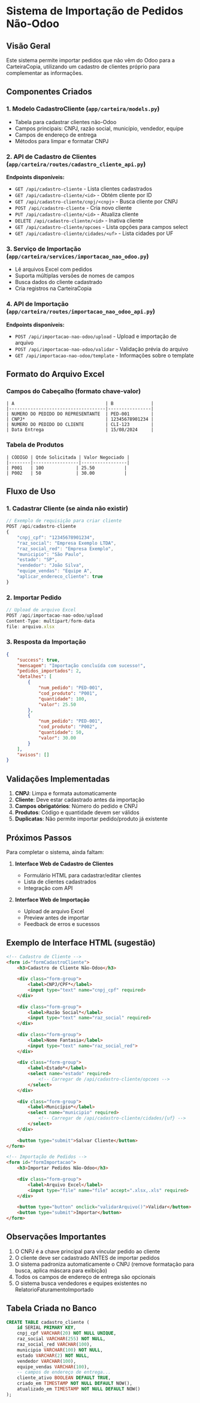 # Sistema de Importação de Pedidos Não-Odoo

## Visão Geral

Este sistema permite importar pedidos que não vêm do Odoo para a CarteiraCopia, utilizando um cadastro de clientes próprio para complementar as informações.

## Componentes Criados

### 1. Modelo CadastroCliente (`app/carteira/models.py`)
- Tabela para cadastrar clientes não-Odoo
- Campos principais: CNPJ, razão social, município, vendedor, equipe
- Campos de endereço de entrega
- Métodos para limpar e formatar CNPJ

### 2. API de Cadastro de Clientes (`app/carteira/routes/cadastro_cliente_api.py`)

**Endpoints disponíveis:**

- `GET /api/cadastro-cliente` - Lista clientes cadastrados
- `GET /api/cadastro-cliente/<id>` - Obtém cliente por ID
- `GET /api/cadastro-cliente/cnpj/<cnpj>` - Busca cliente por CNPJ
- `POST /api/cadastro-cliente` - Cria novo cliente
- `PUT /api/cadastro-cliente/<id>` - Atualiza cliente
- `DELETE /api/cadastro-cliente/<id>` - Inativa cliente
- `GET /api/cadastro-cliente/opcoes` - Lista opções para campos select
- `GET /api/cadastro-cliente/cidades/<uf>` - Lista cidades por UF

### 3. Serviço de Importação (`app/carteira/services/importacao_nao_odoo.py`)
- Lê arquivos Excel com pedidos
- Suporta múltiplas versões de nomes de campos
- Busca dados do cliente cadastrado
- Cria registros na CarteiraCopia

### 4. API de Importação (`app/carteira/routes/importacao_nao_odoo_api.py`)

**Endpoints disponíveis:**

- `POST /api/importacao-nao-odoo/upload` - Upload e importação de arquivo
- `POST /api/importacao-nao-odoo/validar` - Validação prévia do arquivo
- `GET /api/importacao-nao-odoo/template` - Informações sobre o template

## Formato do Arquivo Excel

### Campos do Cabeçalho (formato chave-valor)
```
| A                                  | B              |
|------------------------------------|----------------|
| NUMERO DO PEDIDO DO REPRESENTANTE  | PED-001        |
| CNPJ*                              | 12345678901234 |
| NUMERO DO PEDIDO DO CLIENTE        | CLI-123        |
| Data Entrega                       | 15/08/2024     |
```

### Tabela de Produtos
```
| CÓDIGO | Qtde Solicitada | Valor Negociado |
|--------|-----------------|-----------------|
| P001   | 100            | 25.50           |
| P002   | 50             | 30.00           |
```

## Fluxo de Uso

### 1. Cadastrar Cliente (se ainda não existir)

```javascript
// Exemplo de requisição para criar cliente
POST /api/cadastro-cliente
{
    "cnpj_cpf": "12345678901234",
    "raz_social": "Empresa Exemplo LTDA",
    "raz_social_red": "Empresa Exemplo",
    "municipio": "São Paulo",
    "estado": "SP",
    "vendedor": "João Silva",
    "equipe_vendas": "Equipe A",
    "aplicar_endereco_cliente": true
}
```

### 2. Importar Pedido

```javascript
// Upload de arquivo Excel
POST /api/importacao-nao-odoo/upload
Content-Type: multipart/form-data
file: arquivo.xlsx
```

### 3. Resposta da Importação

```json
{
    "success": true,
    "mensagem": "Importação concluída com sucesso!",
    "pedidos_importados": 2,
    "detalhes": [
        {
            "num_pedido": "PED-001",
            "cod_produto": "P001",
            "quantidade": 100,
            "valor": 25.50
        },
        {
            "num_pedido": "PED-001",
            "cod_produto": "P002",
            "quantidade": 50,
            "valor": 30.00
        }
    ],
    "avisos": []
}
```

## Validações Implementadas

1. **CNPJ**: Limpa e formata automaticamente
2. **Cliente**: Deve estar cadastrado antes da importação
3. **Campos obrigatórios**: Número do pedido e CNPJ
4. **Produtos**: Código e quantidade devem ser válidos
5. **Duplicatas**: Não permite importar pedido/produto já existente

## Próximos Passos

Para completar o sistema, ainda faltam:

1. **Interface Web de Cadastro de Clientes**
   - Formulário HTML para cadastrar/editar clientes
   - Lista de clientes cadastrados
   - Integração com API

2. **Interface Web de Importação**
   - Upload de arquivo Excel
   - Preview antes de importar
   - Feedback de erros e sucessos

## Exemplo de Interface HTML (sugestão)

```html
<!-- Cadastro de Cliente -->
<form id="formCadastroCliente">
    <h3>Cadastro de Cliente Não-Odoo</h3>
    
    <div class="form-group">
        <label>CNPJ/CPF*</label>
        <input type="text" name="cnpj_cpf" required>
    </div>
    
    <div class="form-group">
        <label>Razão Social*</label>
        <input type="text" name="raz_social" required>
    </div>
    
    <div class="form-group">
        <label>Nome Fantasia</label>
        <input type="text" name="raz_social_red">
    </div>
    
    <div class="form-group">
        <label>Estado*</label>
        <select name="estado" required>
            <!-- Carregar de /api/cadastro-cliente/opcoes -->
        </select>
    </div>
    
    <div class="form-group">
        <label>Município*</label>
        <select name="municipio" required>
            <!-- Carregar de /api/cadastro-cliente/cidades/{uf} -->
        </select>
    </div>
    
    <button type="submit">Salvar Cliente</button>
</form>

<!-- Importação de Pedidos -->
<form id="formImportacao">
    <h3>Importar Pedidos Não-Odoo</h3>
    
    <div class="form-group">
        <label>Arquivo Excel</label>
        <input type="file" name="file" accept=".xlsx,.xls" required>
    </div>
    
    <button type="button" onclick="validarArquivo()">Validar</button>
    <button type="submit">Importar</button>
</form>
```

## Observações Importantes

1. O CNPJ é a chave principal para vincular pedido ao cliente
2. O cliente deve ser cadastrado ANTES de importar pedidos
3. O sistema padroniza automaticamente o CNPJ (remove formatação para busca, aplica máscara para exibição)
4. Todos os campos de endereço de entrega são opcionais
5. O sistema busca vendedores e equipes existentes no RelatorioFaturamentoImportado

## Tabela Criada no Banco

```sql
CREATE TABLE cadastro_cliente (
    id SERIAL PRIMARY KEY,
    cnpj_cpf VARCHAR(20) NOT NULL UNIQUE,
    raz_social VARCHAR(255) NOT NULL,
    raz_social_red VARCHAR(100),
    municipio VARCHAR(100) NOT NULL,
    estado VARCHAR(2) NOT NULL,
    vendedor VARCHAR(100),
    equipe_vendas VARCHAR(100),
    -- campos de endereço de entrega...
    cliente_ativo BOOLEAN DEFAULT TRUE,
    criado_em TIMESTAMP NOT NULL DEFAULT NOW(),
    atualizado_em TIMESTAMP NOT NULL DEFAULT NOW()
);
```